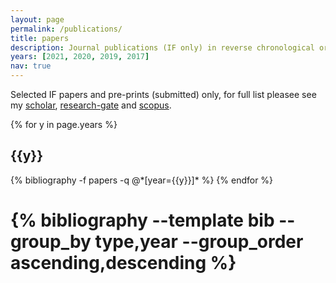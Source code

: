 ```yaml
---
layout: page
permalink: /publications/
title: papers
description: Journal publications (IF only) in reverse chronological order starting with pre-prints.
years: [2021, 2020, 2019, 2017]
nav: true
---
```


Selected IF papers and pre-prints (submitted) only, for full list pleasee see my [scholar](https://scholar.google.pl/citations?user=z3bOMUAAAAAJ), [research-gate](https://www.researchgate.net/profile/Rafal-Kucharski-2) and [scopus](https://www.scopus.com/authid/detail.uri?authorId=57014903600).

<div class="publications">

{% for y in page.years %}
  <h2 class="year">{{y}}</h2>
  {% bibliography -f papers -q @*[year={{y}}]* %}
{% endfor %}

</div>

# <div class="publications">
#  {% bibliography --template bib --group_by type,year --group_order ascending,descending %}
# </div>
